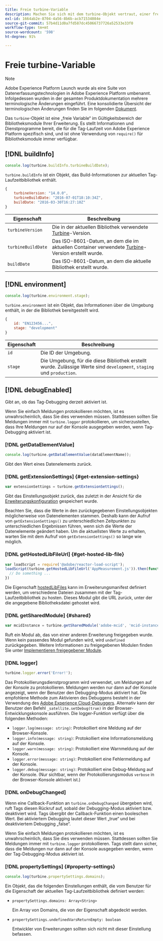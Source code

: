```yaml
---
title: Freie turbine-Variable
description: Machen Sie sich mit dem turbine-Objekt vertraut, einer freien Variablen, die Informationen und Dienstprogramme speziell für die Tag-Laufzeit in Adobe Experience Platform bereitstellt.
exl-id: 1664ab2e-8704-4a56-8b6b-acb71534084e
source-git-commit: 57b4d11d0a7fd587dc45066737726a52533e33f0
workflow-type: tm+mt
source-wordcount: '598'
ht-degree: 91%

---
```


# Freie turbine-Variable

>[!NOTE]
>
>Adobe Experience Platform Launch wurde als eine Suite von Datenerfassungstechnologien in Adobe Experience Platform umbenannt. Infolgedessen wurden in der gesamten Produktdokumentation mehrere terminologische Änderungen eingeführt. Eine konsolidierte Übersicht der terminologischen Änderungen finden Sie im folgenden [Dokument](../term-updates.md).

Das `turbine`-Objekt ist eine „freie Variable“ im Gültigkeitsbereich der Bibliotheksmodule Ihrer Erweiterung. Es stellt Informationen und Dienstprogramme bereit, die für die Tag-Laufzeit von Adobe Experience Platform spezifisch sind, und ist ohne Verwendung von `require()` für Bibliotheksmodule immer verfügbar.

## [!DNL buildInfo]

```js
console.log(turbine.buildInfo.turbineBuildDate);
```

`turbine.buildInfo` ist ein Objekt, das Build-Informationen zur aktuellen Tag-Laufzeitbibliothek enthält.

```js
{
    turbineVersion: "14.0.0",
    turbineBuildDate: "2016-07-01T18:10:34Z",
    buildDate: "2016-03-30T16:27:10Z"
}
```

| Eigenschaft | Beschreibung |
| --- | --- |
| `turbineVersion` | Die in der aktuellen Bibliothek verwendete [Turbine](https://www.npmjs.com/package/@adobe/reactor-turbine)-Version. |
| `turbineBuildDate` | Das ISO-8601-Datum, an dem die im aktuellen Container verwendete [Turbine](https://www.npmjs.com/package/@adobe/reactor-turbine)-Version erstellt wurde. |
| `buildDate` | Das ISO-8601-Datum, an dem die aktuelle Bibliothek erstellt wurde. |


## [!DNL environment]

```js
console.log(turbine.environment.stage);
```

`turbine.environment` ist ein Objekt, das Informationen über die Umgebung enthält, in der die Bibliothek bereitgestellt wird.

```js
{
    id: "EN123456...",
    stage: "development"
}
```

| Eigenschaft | Beschreibung |
| --- | --- |
| `id` | Die ID der Umgebung. |
| `stage` | Die Umgebung, für die diese Bibliothek erstellt wurde. Zulässige Werte sind `development`, `staging` und `production`. |


## [!DNL debugEnabled]

Gibt an, ob das Tag-Debugging derzeit aktiviert ist.

Wenn Sie einfach Meldungen protokollieren möchten, ist es unwahrscheinlich, dass Sie dies verwenden müssen. Stattdessen sollten Sie Meldungen immer mit `turbine.logger` protokollieren, um sicherzustellen, dass Ihre Meldungen nur auf der Konsole ausgegeben werden, wenn Tag-Debugging aktiviert ist.

### [!DNL getDataElementValue]

```js
console.log(turbine.getDataElementValue(dataElementName));
```

Gibt den Wert eines Datenelements zurück.

### [!DNL getExtensionSettings] {#get-extension-settings}

```js
var extensionSettings = turbine.getExtensionSettings();
```

Gibt das Einstellungsobjekt zurück, das zuletzt in der Ansicht für die [Erweiterungskonfiguration](./configuration.md) gespeichert wurde.

Beachten Sie, dass die Werte in den zurückgegebenen Einstellungsobjekten möglicherweise von Datenelementen stammen. Deshalb kann der Aufruf von `getExtensionSettings()` zu unterschiedlichen Zeitpunkten zu unterschiedlichen Ergebnissen führen, wenn sich die Werte der Datenelemente geändert haben. Um die aktuellsten Werte zu erhalten, warten Sie mit dem Aufruf von `getExtensionSettings()` so lange wie möglich.

### [!DNL getHostedLibFileUrl] {#get-hosted-lib-file}

```js
var loadScript = require('@adobe/reactor-load-script');
loadScript(turbine.getHostedLibFileUrl('AppMeasurement.js')).then(function() {
  // Do something ...
})
```

Die Eigenschaft [hostedLibFiles](./manifest.md) kann im Erweiterungsmanifest definiert werden, um verschiedene Dateien zusammen mit der Tag-Laufzeitbibliothek zu hosten. Dieses Modul gibt die URL zurück, unter der die angegebene Bibliotheksdatei gehostet wird.

### [!DNL getSharedModule] {#shared}

```js
var mcidInstance = turbine.getSharedModule('adobe-mcid', 'mcid-instance');
```

Ruft ein Modul ab, das von einer anderen Erweiterung freigegeben wurde. Wenn kein passendes Modul gefunden wird, wird `undefined` zurückgegeben. Weitere Informationen zu freigegebenen Modulen finden Sie unter [Implementieren freigegebener Module](./web/shared.md).

### [!DNL logger]

```js
turbine.logger.error('Error!');
```

Das Protokollierungsdienstprogramm wird verwendet, um Meldungen auf der Konsole zu protokollieren. Meldungen werden nur dann auf der Konsole angezeigt, wenn der Benutzer den Debugging-Modus aktiviert hat. Die empfohlene Methode zum Aktivieren des Debuggens besteht in der Verwendung des [Adobe Experience Cloud-Debuggers](https://chrome.google.com/webstore/detail/adobe-experience-cloud-de/ocdmogmohccmeicdhlhhgepeaijenapj?src=propaganda). Alternativ kann der Benutzer den Befehl `_satellite.setDebug(true)` in der Browser-Entwicklungskonsole ausführen. Die logger-Funktion verfügt über die folgenden Methoden:

* `logger.log(message: string)`: Protokolliert eine Meldung auf der Browser-Konsole.
* `logger.info(message: string)`: Protokolliert eine Informationsmeldung auf der Konsole.
* `logger.warn(message: string)`: Protokolliert eine Warnmeldung auf der Konsole.
* `logger.error(message: string)`: Protokolliert eine Fehlermeldung auf der Konsole.
* `logger.debug(message: string)`: Protokolliert eine Debug-Meldung auf der Konsole. (Nur sichtbar, wenn der Protokollierungsmodus `verbose` in der Browser-Konsole aktiviert ist.)

### [!DNL onDebugChanged]

Wenn eine Callback-Funktion an `turbine.onDebugChanged` übergeben wird, ruft Tags diesen Rückruf auf, sobald der Debugging-Modus aktiviert bzw. deaktiviert wird. Tags übergibt der Callback-Funktion einen booleschen Wert. Bei aktiviertem Debugging lautet dieser Wert „true“ und bei deaktiviertem Debugging „false“.

Wenn Sie einfach Meldungen protokollieren möchten, ist es unwahrscheinlich, dass Sie dies verwenden müssen. Stattdessen sollten Sie Meldungen immer mit `turbine.logger` protokollieren. Tags stellt dann sicher, dass die Meldungen nur dann auf der Konsole ausgegeben werden, wenn der Tag-Debugging-Modus aktiviert ist.

### [!DNL propertySettings] {#property-settings}

```js
console.log(turbine.propertySettings.domains);
```

Ein Objekt, das die folgenden Einstellungen enthält, die vom Benutzer für die Eigenschaft der aktuellen Tag-Laufzeitbibliothek definiert werden:

* `propertySettings.domains: Array<String>`

   Ein Array von Domains, die von der Eigenschaft abgedeckt werden.

* `propertySettings.undefinedVarsReturnEmpty: boolean`

   Entwickler von Erweiterungen sollten sich nicht mit dieser Einstellung befassen.
